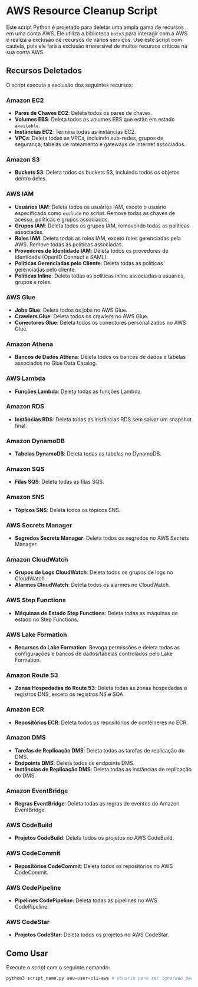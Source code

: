 # AWS Resource Cleanup Script

Este script Python é projetado para deletar uma ampla gama de recursos em uma conta AWS. Ele utiliza a biblioteca `boto3` para interagir com a AWS e realiza a exclusão de recursos de vários serviços. Use este script com cautela, pois ele fará a exclusão irreversível de muitos recursos críticos na sua conta AWS.

## Recursos Deletados

O script executa a exclusão dos seguintes recursos:

### Amazon EC2
- **Pares de Chaves EC2**: Deleta todos os pares de chaves.
- **Volumes EBS**: Deleta todos os volumes EBS que estão em estado `available`.
- **Instâncias EC2**: Termina todas as instâncias EC2.
- **VPCs**: Deleta todas as VPCs, incluindo sub-redes, grupos de segurança, tabelas de roteamento e gateways de internet associados.

### Amazon S3
- **Buckets S3**: Deleta todos os buckets S3, incluindo todos os objetos dentro deles.

### AWS IAM
- **Usuários IAM**: Deleta todos os usuários IAM, exceto o usuário especificado como `exclude` no script. Remove todas as chaves de acesso, políticas e grupos associados.
- **Grupos IAM**: Deleta todos os grupos IAM, removendo todas as políticas associadas.
- **Roles IAM**: Deleta todas as roles IAM, exceto roles gerenciadas pela AWS. Remove todas as políticas associadas.
- **Provedores de Identidade IAM**: Deleta todos os provedores de identidade (OpenID Connect e SAML).
- **Políticas Gerenciadas pelo Cliente**: Deleta todas as políticas gerenciadas pelo cliente.
- **Políticas Inline**: Deleta todas as políticas inline associadas a usuários, grupos e roles.

### AWS Glue
- **Jobs Glue**: Deleta todos os jobs no AWS Glue.
- **Crawlers Glue**: Deleta todos os crawlers no AWS Glue.
- **Conectores Glue**: Deleta todos os conectores personalizados no AWS Glue.

### Amazon Athena
- **Bancos de Dados Athena**: Deleta todos os bancos de dados e tabelas associados no Glue Data Catalog.

### AWS Lambda
- **Funções Lambda**: Deleta todas as funções Lambda.

### Amazon RDS
- **Instâncias RDS**: Deleta todas as instâncias RDS sem salvar um snapshot final.

### Amazon DynamoDB
- **Tabelas DynamoDB**: Deleta todas as tabelas no DynamoDB.

### Amazon SQS
- **Filas SQS**: Deleta todas as filas SQS.

### Amazon SNS
- **Tópicos SNS**: Deleta todos os tópicos SNS.

### AWS Secrets Manager
- **Segredos Secrets Manager**: Deleta todos os segredos no AWS Secrets Manager.

### Amazon CloudWatch
- **Grupos de Logs CloudWatch**: Deleta todos os grupos de logs no CloudWatch.
- **Alarmes CloudWatch**: Deleta todos os alarmes no CloudWatch.

### AWS Step Functions
- **Máquinas de Estado Step Functions**: Deleta todas as máquinas de estado no Step Functions.

### AWS Lake Formation
- **Recursos do Lake Formation**: Revoga permissões e deleta todas as configurações e bancos de dados/tabelas controlados pelo Lake Formation.

### Amazon Route 53
- **Zonas Hospedadas do Route 53**: Deleta todas as zonas hospedadas e registros DNS, exceto os registros NS e SOA.

### Amazon ECR
- **Repositórios ECR**: Deleta todos os repositórios de contêineres no ECR.

### Amazon DMS
- **Tarefas de Replicação DMS**: Deleta todas as tarefas de replicação do DMS.
- **Endpoints DMS**: Deleta todos os endpoints DMS.
- **Instâncias de Replicação DMS**: Deleta todas as instâncias de replicação do DMS.

### Amazon EventBridge
- **Regras EventBridge**: Deleta todas as regras de eventos do Amazon EventBridge.

### AWS CodeBuild
- **Projetos CodeBuild**: Deleta todos os projetos no AWS CodeBuild.

### AWS CodeCommit
- **Repositórios CodeCommit**: Deleta todos os repositórios no AWS CodeCommit.

### AWS CodePipeline
- **Pipelines CodePipeline**: Deleta todas as pipelines no AWS CodePipeline.

### AWS CodeStar
- **Projetos CodeStar**: Deleta todos os projetos no AWS CodeStar.

## Como Usar

Execute o script com o seguinte comando:

```bash
python3 script_name.py seu-user-cli-aws # usuario para ser ignorado para nao deletar ele durante as execucoes

